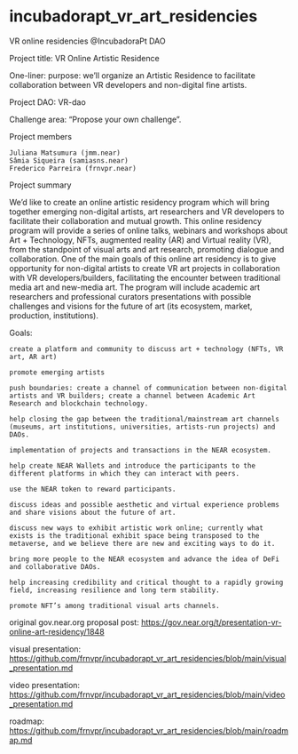 # incubadorapt_vr_art_residencies
VR online residencies @IncubadoraPt DAO

Project title: VR Online Artistic Residence

One-liner: purpose: we’ll organize an Artistic Residence to facilitate collaboration between VR developers and non-digital fine artists.

Project DAO: VR-dao

Challenge area: “Propose your own challenge”.

Project members

    Juliana Matsumura (jmm.near)
    Sâmia Siqueira (samiasns.near)
    Frederico Parreira (frnvpr.near)

Project summary

We’d like to create an online artistic residency program which will bring together emerging non-digital artists, art researchers and VR developers to facilitate their collaboration and mutual growth. This online residency program will provide a series of online talks, webinars and workshops about Art + Technology, NFTs, augmented reality (AR) and Virtual reality (VR), from the standpoint of visual arts and art research, promoting dialogue and collaboration. One of the main goals of this online art residency is to give opportunity for non-digital artists to create VR art projects in collaboration with VR developers/builders, facilitating the encounter between traditional media art and new-media art. The program will include academic art researchers and professional curators presentations with possible challenges and visions for the future of art (its ecosystem, market, production, institutions).

Goals:

    create a platform and community to discuss art + technology (NFTs, VR art, AR art)

    promote emerging artists

    push boundaries: create a channel of communication between non-digital artists and VR builders; create a channel between Academic Art Research and blockchain technology.

    help closing the gap between the traditional/mainstream art channels (museums, art institutions, universities, artists-run projects) and DAOs.

    implementation of projects and transactions in the NEAR ecosystem.

    help create NEAR Wallets and introduce the participants to the different platforms in which they can interact with peers.

    use the NEAR token to reward participants.

    discuss ideas and possible aesthetic and virtual experience problems and share visions about the future of art.

    discuss new ways to exhibit artistic work online; currently what exists is the traditional exhibit space being transposed to the metaverse, and we believe there are new and exciting ways to do it.

    bring more people to the NEAR ecosystem and advance the idea of DeFi and collaborative DAOs.

    help increasing credibility and critical thought to a rapidly growing field, increasing resilience and long term stability.

    promote NFT’s among traditional visual arts channels.



original gov.near.org proposal post: https://gov.near.org/t/presentation-vr-online-art-residency/1848

visual presentation: https://github.com/frnvpr/incubadorapt_vr_art_residencies/blob/main/visual_presentation.md

video presentation: https://github.com/frnvpr/incubadorapt_vr_art_residencies/blob/main/video_presentation.md

roadmap: https://github.com/frnvpr/incubadorapt_vr_art_residencies/blob/main/roadmap.md
